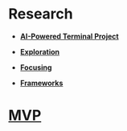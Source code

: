 # Research

* **[AI-Powered Terminal Project](idea.md)**

* **[Exploration](exploration.md)**

* **[Focusing](focus.md)**

* **[Frameworks](frameworks.md)**

# **[MVP](mvp.md)**

